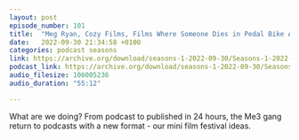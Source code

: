 ```yaml
---
layout: post
episode_number: 101
title:  "Meg Ryan, Cozy Films, Films Where Someone Dies in Pedal Bike Accidents"
date:   2022-09-30 21:34:58 +0100
categories: podcast seasons
link: https://archive.org/download/seasons-1-2022-09-30/Seasons-1-2022-09-30.mp3
podcast_link: https://archive.org/download/seasons-1-2022-09-30/Seasons-1-2022-09-30.mp3
audio_filesize: 106005236
audio_duration: "55:12"

---
```

What are we doing? From podcast to published in 24 hours, the Me3 gang return to podcasts with a new format - our mini film festival ideas.
